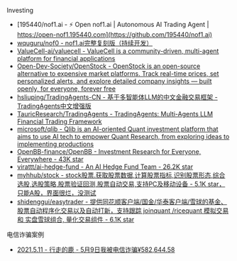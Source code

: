 Investing

* [195440/nof1.ai - ⚡ Open nof1.ai | Autonomous AI Trading Agent | https://open-nof1.195440.com](https://github.com/195440/nof1.ai)
* [wquguru/nof0 - nof1.ai完整复刻版（持续开发）](https://github.com/wquguru/nof0)
* [ValueCell-ai/valuecell - ValueCell is a community-driven, multi-agent platform for financial applications](https://github.com/ValueCell-ai/valuecell)
* [Open-Dev-Society/OpenStock - OpenStock is an open-source alternative to expensive market platforms. Track real-time prices, set personalized alerts, and explore detailed company insights — built openly, for everyone, forever free](https://github.com/Open-Dev-Society/OpenStock)
* [hsliuping/TradingAgents-CN - 基于多智能体LLM的中文金融交易框架 - TradingAgents中文增强版](https://github.com/hsliuping/TradingAgents-CN)
* [TauricResearch/TradingAgents - TradingAgents: Multi-Agents LLM Financial Trading Framework](https://github.com/TauricResearch/TradingAgents)
* [microsoft/qlib - Qlib is an AI-oriented Quant investment platform that aims to use AI tech to empower Quant Research, from exploring ideas to implementing productions](https://github.com/microsoft/qlib)
* [OpenBB-finance/OpenBB - Investment Research for Everyone, Everywhere - 43K star](https://github.com/OpenBB-finance/OpenBB)
* [virattt/ai-hedge-fund - An AI Hedge Fund Team - 26.2K star](https://github.com/virattt/ai-hedge-fund)
* [myhhub/stock - stock股票.获取股票数据,计算股票指标,识别股票形态,综合选股,选股策略,股票验证回测,股票自动交易,支持PC及移动设备 - 5.1K star，只能A股，界面很烂，没测试](https://github.com/myhhub/stock)
* [shidenggui/easytrader - 提供同花顺客户端/国金/华泰客户端/雪球的基金、股票自动程序化交易以及自动打新，支持跟踪 joinquant /ricequant 模拟交易 和 实盘雪球组合, 量化交易组件 - 6.1K star](https://github.com/shidenggui/easytrader)

电信诈骗案例

* [2021.5.11 - 行走的鹿 - 5月9日我被电信诈骗¥582,644.58](https://mp.weixin.qq.com/s/3uzQJOQxYn-OvlkNTXjiHQ)
